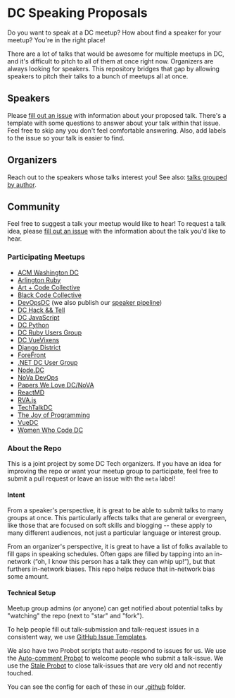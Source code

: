 # DC Speaking Proposals

Do you want to speak at a DC meetup? How about find a speaker for your meetup? You're in the right place!

There are a lot of talks that would be awesome for multiple meetups in DC, and it's difficult to pitch to all of them at once right now. Organizers are always looking for speakers. This repository bridges that gap by allowing speakers to pitch their talks to a bunch of meetups all at once.

## Speakers

Please [fill out an issue](https://github.com/dctech/speaking/issues/new?template=talk.md) with information about your proposed talk. There's a template with some questions to answer about your talk within that issue. Feel free to skip any you don't feel comfortable answering. Also, add labels to the issue so your talk is easier to find.

## Organizers

Reach out to the speakers whose talks interest you! See also: [talks grouped by author](https://dctech.github.io/speaking/).

## Community

Feel free to suggest a talk your meetup would like to hear! To request a talk idea, please [fill out an issue](https://github.com/dctech/speaking/issues/new?template=request.md) with the information about the talk you'd like to hear.

### Participating Meetups

- [ACM Washington DC](https://www.meetup.com/ACM-DC/)
- [Arlington Ruby](https://www.meetup.com/Arlington-Ruby/)
- [Art + Code Collective](https://www.meetup.com/Art-Code-Collective/members/?sort=join_date&desc=true)
- [Black Code Collective](https://www.meetup.com/Black-Code-Collective/)
- [DevOpsDC](https://www.meetup.com/DevOpsDC) (we also publish our [speaker pipeline](https://github.com/devopsdc/devopsdc/projects/1))
- [DC Hack && Tell](https://dc.hackandtell.org/)
- [DC JavaScript](https://www.meetup.com/DC-JavaScript/)
- [DC Python](https://www.meetup.com/DCPython/)
- [DC Ruby Users Group](https://www.meetup.com/dcruby/)
- [DC VueVixens](https://www.meetup.com/VueVixens-DC/)
- [Django District](https://www.meetup.com/Django-District/)
- [ForeFront](https://4front.io/)
- [.NET DC User Group](https://www.meetup.com/dotnetdc/)
- [Node.DC](https://www.meetup.com/node-dc/)
- [NoVa DevOps](https://www.meetup.com/nova-devops/)
- [Papers We Love DC/NoVA](https://www.meetup.com/Papers-We-Love-DC-NoVA/)
- [ReactMD](https://www.meetup.com/React-MD/)
- [RVA.js](https://www.meetup.com/rva-js/)
- [TechTalkDC](https://www.meetup.com/techtalkDC/)
- [The Joy of Programming](https://www.meetup.com/Joy-of-Programming-DC/)
- [VueDC](https://www.meetup.com/vue-dc/)
- [Women Who Code DC](https://www.meetup.com/Women-Who-Code-DC/)

### About the Repo

This is a joint project by some DC Tech organizers. If you have an idea for improving the repo or want your meetup group to participate, feel free to submit a pull request or leave an issue with the `meta` label!

#### Intent
From a speaker's perspective, it is great to be able to submit talks to many groups at once. This particularly affects talks that are general or evergreen, like those that are focused on soft skills and blogging -- these apply to many different audiences, not just a particular language or interest group.

From an organizer's perspective, it is great to have a list of folks available to fill gaps in speaking schedules. Often gaps are filled by tapping into an in-network (“oh, I know this person has a talk they can whip up!“), but that furthers in-network biases. This repo helps reduce that in-network bias some amount.

#### Technical Setup
Meetup group admins (or anyone) can get notified about potential talks by "watching" the repo (next to "star" and "fork").

To help people fill out talk-submission and talk-request issues in a consistent way, we use [GitHub Issue Templates](https://help.github.com/articles/about-issue-and-pull-request-templates/).

We also have two Probot scripts that auto-respond to issues for us. We use the [Auto-comment Probot](https://probot.github.io/apps/auto-comment/) to welcome people who submit a talk-issue. We use the [Stale Probot](https://probot.github.io/apps/stale/) to close talk-issues that are very old and not recently touched.

You can see the config for each of these in our [.github](https://github.com/dctech/speaking/tree/master/.github) folder.


